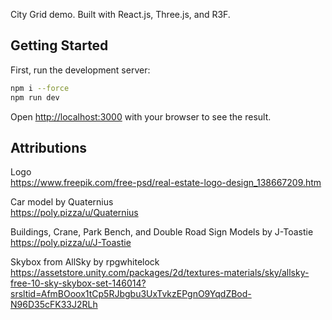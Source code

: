 City Grid demo. Built with React.js, Three.js, and R3F.

## Getting Started

First, run the development server:

```bash
npm i --force
npm run dev
```

Open [http://localhost:3000](http://localhost:3000) with your browser to see the result.

## Attributions

Logo  
https://www.freepik.com/free-psd/real-estate-logo-design_138667209.htm

Car model by Quaternius  
https://poly.pizza/u/Quaternius

Buildings, Crane, Park Bench, and Double Road Sign Models by J-Toastie  
https://poly.pizza/u/J-Toastie

Skybox from AllSky by rpgwhitelock  
https://assetstore.unity.com/packages/2d/textures-materials/sky/allsky-free-10-sky-skybox-set-146014?srsltid=AfmBOoox1tCp5RJbgbu3UxTvkzEPgnO9YqdZBod-N96D35cFK33J2RLh